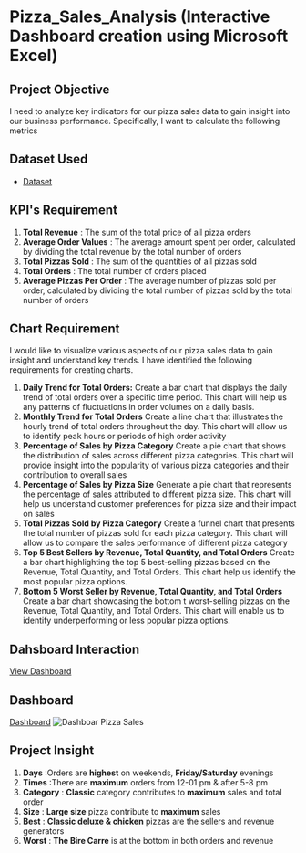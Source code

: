 # Pizza_Sales_Analysis (Interactive Dashboard creation using Microsoft Excel)
## Project Objective
I need to analyze key indicators for our pizza sales data to gain insight into our business performance. Specifically, I want to calculate the following metrics

## Dataset Used
- <a href="https://github.com/ifanapridarahman/Data_Analysis_Dashboard_Excel/blob/main/pizza_sales.xlsx">Dataset</a>

## KPI's Requirement

1. **Total Revenue** : The sum of the total price of all pizza orders
2. **Average Order Values** : The average amount spent per order, calculated by dividing the total revenue by the total number of orders
3. **Total Pizzas Sold** : The sum of the quantities of all pizzas sold
4. **Total Orders** : The total number of orders placed
5. **Average Pizzas Per Order** : The average number of pizzas sold per order, calculated by dividing the total number of pizzas sold by the total number of orders

## Chart Requirement
I would like to visualize various aspects of our pizza sales data to gain insight and understand key trends. I have identified the following requirements for creating charts.
1. **Daily Trend for Total Orders:** 
Create a bar chart that displays the daily trend of total orders over a specific time period. This chart will help us any patterns of fluctuations in order volumes on a daily basis.
2. **Monthly Trend for Total Orders**
Create a line chart that illustrates the hourly trend of total orders throughout the day. This chart will allow us to identify peak hours or periods of high order activity
3. **Percentage of Sales by Pizza Category**
Create a pie chart that shows the distribution of sales across different pizza categories. This chart will provide insight into the popularity of various pizza categories and their contribution to overall sales
4. **Percentage of Sales by Pizza Size**
Generate a pie chart that represents the percentage of sales attributed to different pizza size. This chart will help us understand customer preferences for pizza size and their impact on sales
5. **Total Pizzas Sold by Pizza Category**
Create a funnel chart that presents the total number of pizzas sold for each pizza category. This chart will allow us to compare the sales performance of different pizza category
6. **Top 5 Best Sellers by Revenue, Total Quantity, and Total Orders**
Create a bar chart highlighting the top 5 best-selling pizzas based on the Revenue, Total Quantity, and Total Orders. This chart help us identify the most popular pizza options.
7. **Bottom 5 Worst Seller by Revenue, Total Quantity, and Total Orders**
Create a bar chart showcasing the bottom t worst-selling pizzas on the Revenue, Total Quantity, and Total Orders. This chart will enable us to identify underperforming or less popular pizza options.

## Dahsboard Interaction
<a href="https://github.com/ifanapridarahman/Data_Analysis_Dashboard_Excel/blob/main/pizza_sales.xlsx">View Dashboard</a>

## Dashboard

<a href="https://github.com/ifanapridarahman/Data_Analysis_Dashboard_Excel/blob/main/Dashboar%20Pizza%20Sales.png">Dashboard</a>
![Dashboar Pizza Sales](https://github.com/user-attachments/assets/447295bc-a866-43c8-9284-cd32d4140b29)

## Project Insight
1. **Days** :Orders are **highest** on weekends, **Friday/Saturday** evenings
2. **Times** :There are **maximum** orders from 12-01 pm & after 5-8 pm
3. **Category** : **Classic** category contributes to **maximum** sales and total order
4. **Size** : **Large size** pizza contribute to **maximum** sales
5. **Best** : **Classic deluxe & chicken** pizzas are the sellers and revenue generators
6. **Worst** : **The Bire Carre** is at the bottom in both orders and revenue





